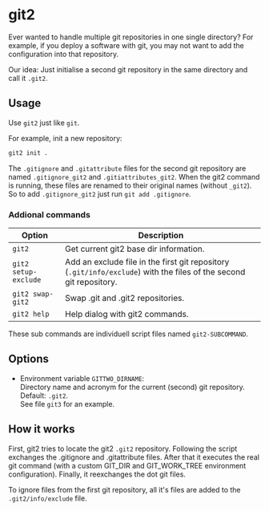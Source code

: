 # git2

Ever wanted to handle multiple git repositories in one single directory? For example, if you deploy a software with git, you may not want to add the configuration into that repository.

Our idea: Just initialise a second git repository in the same directory and call it `.git2`.

## Usage

Use `git2` just like `git`.

For example, init a new repository:

```sh
git2 init .
```

The ``.gitignore`` and ``.gitattribute`` files for the second git repository are named ``.gitignore_git2`` and ``.gitiattributes_git2``. When the git2 command is running, these files are renamed to their original names (without ``_git2``). So to add ``.gitignore_git2`` just run ``git add .gitignore``.

### Addional commands

<table>
  <thead>
  <tr>
    <th>Option</th>
    <th>Description</th>
  </tr>
  </thead>
  <tbody>
  <tr>
    <td><code>git2</code></td>
    <td>Get current git2 base dir information.</td>
  </tr>
  <tr>
    <td><code>git2 setup-exclude</code></td>
    <td>Add an exclude file in the first git repository (<code>.git/info/exclude</code>) with the files of the second git repository.</td>
  </tr>
  <tr>
    <td><code>git2 swap-git2</code></td>
    <td>Swap .git and .git2 repositories.</td>
  </tr>
  <tr>
    <td><code>git2 help</code></td>
    <td>Help dialog with git2 commands.</td>
  </tr>
  </tbody>
</table>

These sub commands are individuell script files named `git2-SUBCOMMAND`.

## Options

* Environment variable `GITTWO_DIRNAME`:  
  Directory name and acronym for the current (second) git repository. Default: `.git2`.  
  See file `git3` for an example.

## How it works

First, git2 tries to locate the git2 `.git2` repository.
Following the script exchanges the .gitignore and .gitattribute files.
After that it executes the real git command (with a custom GIT_DIR and GIT_WORK_TREE environment configuration).
Finally, it reexchanges the dot git files.

To ignore files from the first git repository, all it's files are added to the `.git2/info/exclude` file.

